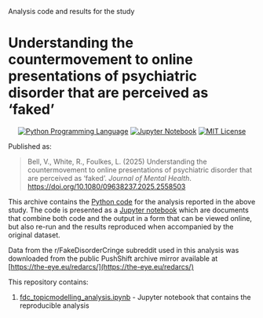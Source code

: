 Analysis code and results for the study

#  Understanding the countermovement to online presentations of psychiatric disorder that are perceived as ‘faked’

<p align="center">
	<a href="https://en.wikipedia.org/wiki/Python_(programming_language)"><img
		alt="Python Programming Language"
		src="https://img.shields.io/badge/Language-Python-%232268BB.svg"></a>
	<a href="https://en.wikipedia.org/wiki/Project_Jupyter#Jupyter_Notebook"><img
		alt="Jupyter Notebook"
		src="https://img.shields.io/badge/Jupyter-Notebook-68B7EB"></a>
	<a href="https://opensource.org/licenses/MIT"><img
		alt="MIT License"
		src="https://img.shields.io/badge/license-MIT-blue.svg"></a>
</p>

Published as: 

> Bell, V., White, R., Foulkes, L. (2025) Understanding the countermovement to online presentations of psychiatric disorder that are perceived as ‘faked’. *Journal of Mental Health*. https://doi.org/10.1080/09638237.2025.2558503

This archive contains the [Python code](https://en.wikipedia.org/wiki/Python_(programming_language)) for the analysis reported in the above study. The code is presented as a [Jupyter notebook](https://jupyter-notebook-beginner-guide.readthedocs.io/en/latest/what_is_jupyter.html) which are documents that combine both code and the output in a form that can be viewed online, but also re-run and the results reproduced when accompanied by the original dataset.

Data from the r/FakeDisorderCringe subreddit used in this analysis was downloaded from the public PushShift archive mirror available at [https://the-eye.eu/redarcs/](https://the-eye.eu/redarcs/)

This repository contains:

1.  [fdc_topicmodelling_analysis.ipynb](https://github.com/vaughanbell/fdk_analysis/blob/main/fdc_topicmodelling_analysis.ipynb) - Jupyter notebook that contains the reproducible analysis

   

